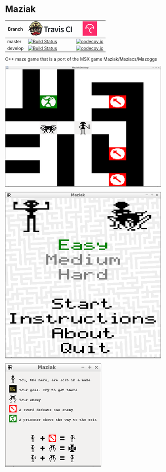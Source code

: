 # Maziak

Branch|[![Travis CI logo](TravisCI.png)](https://travis-ci.org)|[![Codecov logo](Codecov.png)](https://www.codecov.io)
---|---|---
master|[![Build Status](https://travis-ci.org/richelbilderbeek/Maziak.svg?branch=master)](https://travis-ci.org/richelbilderbeek/Maziak)|[![codecov.io](https://codecov.io/github/richelbilderbeek/Maziak/coverage.svg?branch=master)](https://codecov.io/github/richelbilderbeek/Maziak/branch/master)
develop|[![Build Status](https://travis-ci.org/richelbilderbeek/Maziak.svg?branch=develop)](https://travis-ci.org/richelbilderbeek/Maziak)|[![codecov.io](https://codecov.io/github/richelbilderbeek/Maziak/coverage.svg?branch=develop)](https://codecov.io/github/richelbilderbeek/Maziak/branch/develop)

C++ maze game that is a port of the MSX game Maziak/Maziacs/Mazoggs

![Game](Screenshots/Game.png)

![Menu](Screenshots/Menu.png)

![Instructions](Screenshots/Instructions.png)
